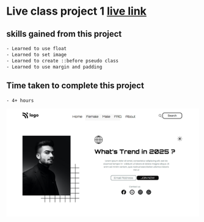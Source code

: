 # Live class project 1 [live link](https://my-live-class-project-1.netlify.app/)

## skills gained from this project
    - Learned to use float
    - Learned to set image
    - Learned to create ::before pseudo class
    - Learned to use margin and padding

## Time taken to complete this project
    - 4+ hours

![image](./assets/Screenshot%20(7).png)
